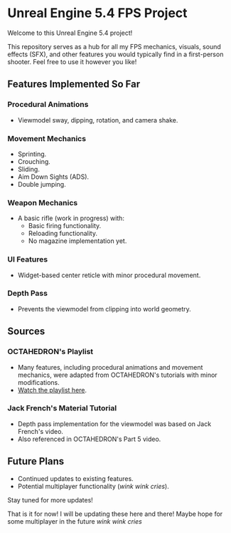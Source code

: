 # Unreal Engine 5.4 FPS Project

Welcome to this Unreal Engine 5.4 project!

This repository serves as a hub for all my FPS mechanics, visuals, sound effects (SFX), and other features you would typically find in a first-person shooter. Feel free to use it however you like!

## Features Implemented So Far

### Procedural Animations
- Viewmodel sway, dipping, rotation, and camera shake.

### Movement Mechanics
- Sprinting.
- Crouching.
- Sliding.
- Aim Down Sights (ADS).
- Double jumping.

### Weapon Mechanics
- A basic rifle (work in progress) with:
  - Basic firing functionality.
  - Reloading functionality.
  - No magazine implementation yet.

### UI Features
- Widget-based center reticle with minor procedural movement.

### Depth Pass
- Prevents the viewmodel from clipping into world geometry.

## Sources

### OCTAHEDRON's Playlist
- Many features, including procedural animations and movement mechanics, were adapted from OCTAHEDRON's tutorials with minor modifications.
- [Watch the playlist here](https://www.youtube.com/watch?v=TrS5oaimIII&list=PLxYB4IVFm8q6tf3boC1Nm4A8AB2RMCpXn).

### Jack French's Material Tutorial
- Depth pass implementation for the viewmodel was based on Jack French's video.
- Also referenced in OCTAHEDRON's Part 5 video.

## Future Plans
- Continued updates to existing features.
- Potential multiplayer functionality (*wink* *wink* *cries*).

Stay tuned for more updates!


That is it for now! I will be updating these here and there! Maybe hope for some multiplayer in the future *wink* *wink* *cries*
